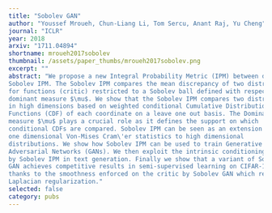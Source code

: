 ```yaml
---
title: "Sobolev GAN"
author: "Youssef Mroueh, Chun-Liang Li, Tom Sercu, Anant Raj, Yu Cheng"
journal: "ICLR"
year: 2018
arxiv: "1711.04894"
shortname: mroueh2017sobolev
thumbnail: /assets/paper_thumbs/mroueh2017sobolev.png
excerpt: ""
abstract: "We propose a new Integral Probability Metric (IPM) between distributions: the
Sobolev IPM. The Sobolev IPM compares the mean discrepancy of two distributions
for functions (critic) restricted to a Sobolev ball defined with respect to a
dominant measure $\mu$. We show that the Sobolev IPM compares two distributions
in high dimensions based on weighted conditional Cumulative Distribution
Functions (CDF) of each coordinate on a leave one out basis. The Dominant
measure $\mu$ plays a crucial role as it defines the support on which
conditional CDFs are compared. Sobolev IPM can be seen as an extension of the
one dimensional Von-Mises Cram\'er statistics to high dimensional
distributions. We show how Sobolev IPM can be used to train Generative
Adversarial Networks (GANs). We then exploit the intrinsic conditioning implied
by Sobolev IPM in text generation. Finally we show that a variant of Sobolev
GAN achieves competitive results in semi-supervised learning on CIFAR-10,
thanks to the smoothness enforced on the critic by Sobolev GAN which relates to
Laplacian regularization."
selected: false
category: pubs
---
```


